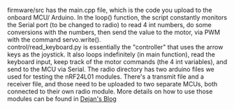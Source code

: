 firmware/src has the main.cpp file, which is the code you upload to the onboard MCU/ Arduino. In the loop() function, the script constantly monitors the Serial port (to be changed to radio) to read 4 int numbers,  do some conversions with the numbers, then send the value to the motor, via PWM with the command servo.write().\
control/read_keyboard.py is essentially the "controller" that uses the arrow keys as the joystick. It also loops indefinitely (in main function), read the keyboard input, keep track of the motor commands (the 4 int variables), and send to the MCU via Serial. 
The radio directory has two arduino files we used for testing the nRF24L01 modules. There's a transmit file and a receiver file, and those need to be uploaded to two separate MCUs, both connected to their own radio module. More details on how to use those modules can be found in [Dejan's Blog](https://howtomechatronics.com/tutorials/arduino/arduino-wireless-communication-nrf24l01-tutorial/)